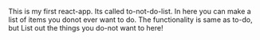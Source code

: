 This is my first react-app.
Its called to-not-do-list. In here you can make a list of items you donot ever want to do.
The functionality is same as to-do, but List out the things you do-not want to here!
